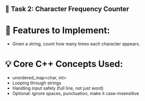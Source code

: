 ## 🧩 Task 2: Character Frequency Counter

# 🎯 Features to Implement:
- Given a string, count how many times each character appears.

# 💡 Core C++ Concepts Used:
- unordered_map<char, int>
- Looping through strings
- Handling input safely (full line, not just word)
- Optional: ignore spaces, punctuation, make it case-insensitive